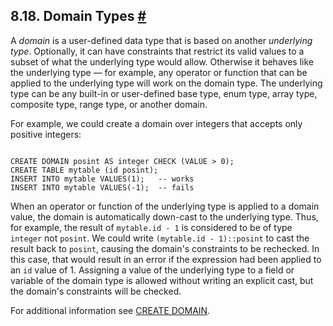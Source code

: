 ## 8.18. Domain Types [#](#DOMAINS)

A *domain* is a user-defined data type that is based on another *underlying type*. Optionally, it can have constraints that restrict its valid values to a subset of what the underlying type would allow. Otherwise it behaves like the underlying type — for example, any operator or function that can be applied to the underlying type will work on the domain type. The underlying type can be any built-in or user-defined base type, enum type, array type, composite type, range type, or another domain.

For example, we could create a domain over integers that accepts only positive integers:

```

CREATE DOMAIN posint AS integer CHECK (VALUE > 0);
CREATE TABLE mytable (id posint);
INSERT INTO mytable VALUES(1);   -- works
INSERT INTO mytable VALUES(-1);  -- fails
```

When an operator or function of the underlying type is applied to a domain value, the domain is automatically down-cast to the underlying type. Thus, for example, the result of `mytable.id - 1` is considered to be of type `integer` not `posint`. We could write `(mytable.id - 1)::posint` to cast the result back to `posint`, causing the domain's constraints to be rechecked. In this case, that would result in an error if the expression had been applied to an `id` value of 1. Assigning a value of the underlying type to a field or variable of the domain type is allowed without writing an explicit cast, but the domain's constraints will be checked.

For additional information see [CREATE DOMAIN](sql-createdomain "CREATE DOMAIN").